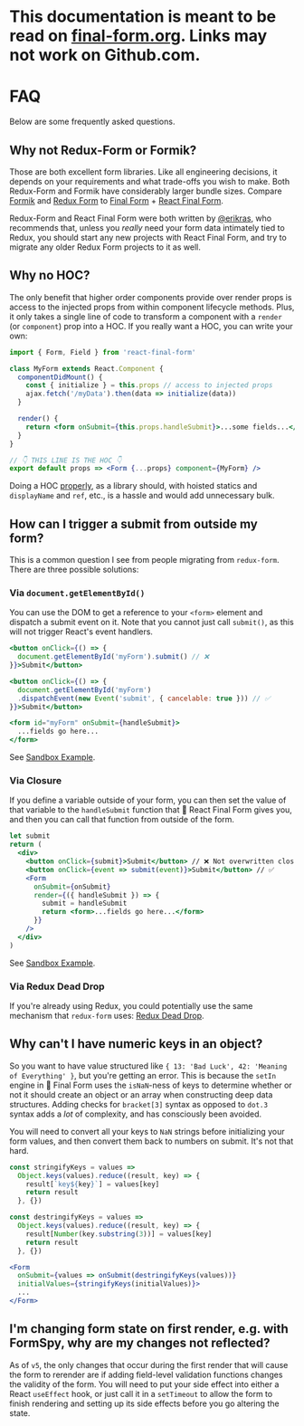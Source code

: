 # This documentation is meant to be read on [final-form.org](https://final-form.org/docs/react-final-form/faq). Links may not work on Github.com.

# FAQ

Below are some frequently asked questions.

## Why not Redux-Form or Formik?

Those are both excellent form libraries. Like all engineering decisions, it depends on your requirements and what trade-offs you wish to make. Both Redux-Form and Formik have considerably larger bundle sizes. Compare [Formik](https://bundlephobia.com/result?p=formik) and [Redux Form](https://bundlephobia.com/result?p=redux-form) to [Final Form](https://bundlephobia.com/result?p=final-form) + [React Final Form](https://bundlephobia.com/result?p=react-final-form).

Redux-Form and React Final Form were both written by [@erikras](https://twitter.com/erikras), who recommends that, unless you _really_ need your form data intimately tied to Redux, you should start any new projects with React Final Form, and try to migrate any older Redux Form projects to it as well.

## Why no HOC?

The only benefit that higher order components provide over render props is access to the injected props from within component lifecycle methods. Plus, it only takes a single line of code to transform a component with a `render` (or `component`) prop into a HOC. If you really want a HOC, you can write your own:

```jsx
import { Form, Field } from 'react-final-form'

class MyForm extends React.Component {
  componentDidMount() {
    const { initialize } = this.props // access to injected props
    ajax.fetch('/myData').then(data => initialize(data))
  }

  render() {
    return <form onSubmit={this.props.handleSubmit}>...some fields...</form>
  }
}

// 👇 THIS LINE IS THE HOC 👇
export default props => <Form {...props} component={MyForm} />
```

Doing a HOC
[properly](https://github.com/ReactTraining/react-router/blob/master/packages/react-router/modules/withRouter.js),
as a library should, with hoisted statics and `displayName` and `ref`, etc., is
a hassle and would add unnecessary bulk.

## How can I trigger a submit from outside my form?

This is a common question I see from people migrating from `redux-form`. There
are three possible solutions:

### Via `document.getElementById()`

You can use the DOM to get a reference to your `<form>` element and dispatch a
submit event on it. Note that you cannot just call `submit()`, as this will not
trigger React's event handlers.

```jsx
<button onClick={() => {
  document.getElementById('myForm').submit() // ❌
}}>Submit</button>

<button onClick={() => {
  document.getElementById('myForm')
  .dispatchEvent(new Event('submit', { cancelable: true })) // ✅
}}>Submit</button>

<form id="myForm" onSubmit={handleSubmit}>
  ...fields go here...
</form>
```

See [Sandbox Example](https://codesandbox.io/s/1y7noyrlmq).

### Via Closure

If you define a variable outside of your form, you can then set the value of
that variable to the `handleSubmit` function that 🏁 React Final Form gives you,
and then you can call that function from outside of the form.

```jsx
let submit
return (
  <div>
    <button onClick={submit}>Submit</button> // ❌ Not overwritten closure value
    <button onClick={event => submit(event)}>Submit</button> // ✅
    <Form
      onSubmit={onSubmit}
      render={({ handleSubmit }) => {
        submit = handleSubmit
        return <form>...fields go here...</form>
      }}
    />
  </div>
)
```

See [Sandbox Example](https://codesandbox.io/s/1y7noyrlmq).

### Via Redux Dead Drop

If you're already using Redux, you could potentially use the same mechanism that
`redux-form` uses:
[Redux Dead Drop](https://medium.com/@erikras/redux-dead-drop-1b9573705bec).

## Why can't I have numeric keys in an object?

So you want to have value structured like `{ 13: 'Bad Luck', 42: 'Meaning of Everything' }`, but you're getting an error. This is because the `setIn` engine in 🏁 Final Form uses the `isNaN`-ness of keys to determine whether or not it should create an object or an array when constructing deep data structures. Adding checks for `bracket[3]` syntax as opposed to `dot.3` syntax adds a _lot_ of complexity, and has consciously been avoided.

You will need to convert all your keys to `NaN` strings before initializing your form values, and then convert them back to numbers on submit. It's not that hard.

```jsx
const stringifyKeys = values =>
  Object.keys(values).reduce((result, key) => {
    result[`key${key}`] = values[key]
    return result
  }, {})

const destringifyKeys = values =>
  Object.keys(values).reduce((result, key) => {
    result[Number(key.substring(3))] = values[key]
    return result
  }, {})

<Form
  onSubmit={values => onSubmit(destringifyKeys(values))}
  initialValues={stringifyKeys(initialValues)}>
  ...
</Form>
```

## I'm changing form state on first render, e.g. with FormSpy, why are my changes not reflected?

As of `v5`, the only changes that occur during the first render that will cause the form to rerender are if adding field-level validation functions changes the validity of the form. You will need to put your side effect into either a React `useEffect` hook, or just call it in a `setTimeout` to allow the form to finish rendering and setting up its side effects before you go altering the state.
